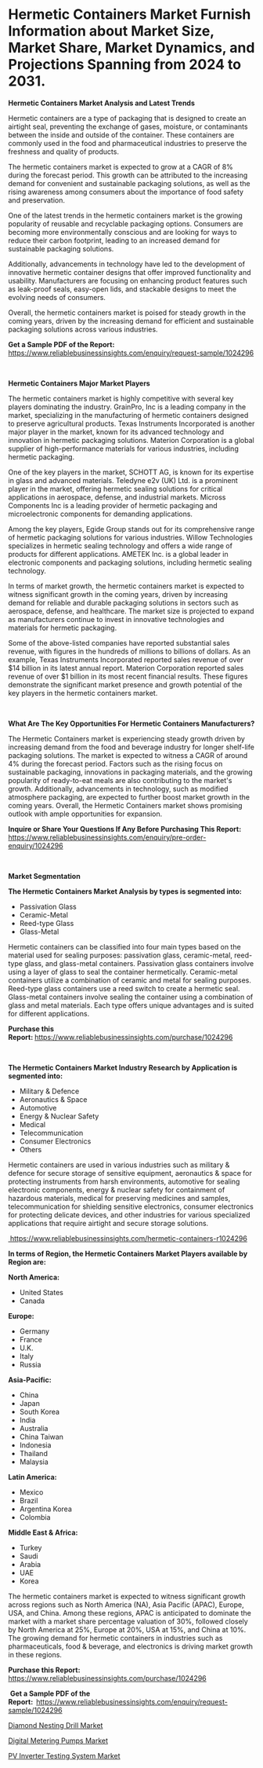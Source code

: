 <p><h1>Hermetic Containers Market Furnish Information about Market Size, Market Share, Market Dynamics, and Projections Spanning from 2024 to 2031.</h1></p><p><strong>Hermetic Containers Market Analysis and Latest Trends</strong></p>
<p><p>Hermetic containers are a type of packaging that is designed to create an airtight seal, preventing the exchange of gases, moisture, or contaminants between the inside and outside of the container. These containers are commonly used in the food and pharmaceutical industries to preserve the freshness and quality of products.</p><p>The hermetic containers market is expected to grow at a CAGR of 8% during the forecast period. This growth can be attributed to the increasing demand for convenient and sustainable packaging solutions, as well as the rising awareness among consumers about the importance of food safety and preservation.</p><p>One of the latest trends in the hermetic containers market is the growing popularity of reusable and recyclable packaging options. Consumers are becoming more environmentally conscious and are looking for ways to reduce their carbon footprint, leading to an increased demand for sustainable packaging solutions.</p><p>Additionally, advancements in technology have led to the development of innovative hermetic container designs that offer improved functionality and usability. Manufacturers are focusing on enhancing product features such as leak-proof seals, easy-open lids, and stackable designs to meet the evolving needs of consumers.</p><p>Overall, the hermetic containers market is poised for steady growth in the coming years, driven by the increasing demand for efficient and sustainable packaging solutions across various industries.</p></p>
<p><strong>Get a Sample PDF of the Report:&nbsp;</strong> <a href="https://www.reliablebusinessinsights.com/enquiry/request-sample/1024296">https://www.reliablebusinessinsights.com/enquiry/request-sample/1024296</a></p>
<p>&nbsp;</p>
<p><strong>Hermetic Containers Major Market Players</strong></p>
<p><p>The hermetic containers market is highly competitive with several key players dominating the industry. GrainPro, Inc is a leading company in the market, specializing in the manufacturing of hermetic containers designed to preserve agricultural products. Texas Instruments Incorporated is another major player in the market, known for its advanced technology and innovation in hermetic packaging solutions. Materion Corporation is a global supplier of high-performance materials for various industries, including hermetic packaging.</p><p>One of the key players in the market, SCHOTT AG, is known for its expertise in glass and advanced materials. Teledyne e2v (UK) Ltd. is a prominent player in the market, offering hermetic sealing solutions for critical applications in aerospace, defense, and industrial markets. Micross Components Inc is a leading provider of hermetic packaging and microelectronic components for demanding applications.</p><p>Among the key players, Egide Group stands out for its comprehensive range of hermetic packaging solutions for various industries. Willow Technologies specializes in hermetic sealing technology and offers a wide range of products for different applications. AMETEK Inc. is a global leader in electronic components and packaging solutions, including hermetic sealing technology.</p><p>In terms of market growth, the hermetic containers market is expected to witness significant growth in the coming years, driven by increasing demand for reliable and durable packaging solutions in sectors such as aerospace, defense, and healthcare. The market size is projected to expand as manufacturers continue to invest in innovative technologies and materials for hermetic packaging.</p><p>Some of the above-listed companies have reported substantial sales revenue, with figures in the hundreds of millions to billions of dollars. As an example, Texas Instruments Incorporated reported sales revenue of over $14 billion in its latest annual report. Materion Corporation reported sales revenue of over $1 billion in its most recent financial results. These figures demonstrate the significant market presence and growth potential of the key players in the hermetic containers market.</p></p>
<p>&nbsp;</p>
<p><strong>What Are The Key Opportunities For Hermetic Containers Manufacturers?</strong></p>
<p><p>The Hermetic Containers market is experiencing steady growth driven by increasing demand from the food and beverage industry for longer shelf-life packaging solutions. The market is expected to witness a CAGR of around 4% during the forecast period. Factors such as the rising focus on sustainable packaging, innovations in packaging materials, and the growing popularity of ready-to-eat meals are also contributing to the market's growth. Additionally, advancements in technology, such as modified atmosphere packaging, are expected to further boost market growth in the coming years. Overall, the Hermetic Containers market shows promising outlook with ample opportunities for expansion.</p></p>
<p><strong>Inquire or Share Your Questions If Any Before Purchasing This Report:</strong> <a href="https://www.reliablebusinessinsights.com/enquiry/pre-order-enquiry/1024296">https://www.reliablebusinessinsights.com/enquiry/pre-order-enquiry/1024296</a></p>
<p>&nbsp;</p>
<p><strong>Market Segmentation</strong></p>
<p><strong>The Hermetic Containers Market Analysis by types is segmented into:</strong></p>
<p><ul><li>Passivation Glass</li><li>Ceramic-Metal</li><li>Reed-type Glass</li><li>Glass-Metal</li></ul></p>
<p><p>Hermetic containers can be classified into four main types based on the material used for sealing purposes: passivation glass, ceramic-metal, reed-type glass, and glass-metal containers. Passivation glass containers involve using a layer of glass to seal the container hermetically. Ceramic-metal containers utilize a combination of ceramic and metal for sealing purposes. Reed-type glass containers use a reed switch to create a hermetic seal. Glass-metal containers involve sealing the container using a combination of glass and metal materials. Each type offers unique advantages and is suited for different applications.</p></p>
<p><strong>Purchase this Report:&nbsp;</strong><a href="https://www.reliablebusinessinsights.com/purchase/1024296">https://www.reliablebusinessinsights.com/purchase/1024296</a></p>
<p>&nbsp;</p>
<p><strong>The Hermetic Containers Market Industry Research by Application is segmented into:</strong></p>
<p><ul><li>Military & Defence</li><li>Aeronautics & Space</li><li>Automotive</li><li>Energy & Nuclear Safety</li><li>Medical</li><li>Telecommunication</li><li>Consumer Electronics</li><li>Others</li></ul></p>
<p><p>Hermetic containers are used in various industries such as military & defence for secure storage of sensitive equipment, aeronautics & space for protecting instruments from harsh environments, automotive for sealing electronic components, energy & nuclear safety for containment of hazardous materials, medical for preserving medicines and samples, telecommunication for shielding sensitive electronics, consumer electronics for protecting delicate devices, and other industries for various specialized applications that require airtight and secure storage solutions.</p></p>
<p><a href="https://www.reliablebusinessinsights.com/hermetic-containers-r1024296">&nbsp;https://www.reliablebusinessinsights.com/hermetic-containers-r1024296</a></p>
<p><strong>In terms of Region, the Hermetic Containers Market Players available by Region are:</strong></p>
<p>
    <p> <strong> North America: </strong>
        <ul>
            <li>United States</li>
            <li>Canada</li>
        </ul>
        </p> 
    <p> <strong> Europe: </strong>
        <ul>
            <li>Germany</li>
            <li>France</li>
            <li>U.K.</li>
            <li>Italy</li>
            <li>Russia</li>
        </ul>
        </p> 
    <p> <strong> Asia-Pacific: </strong>
        <ul>
            <li>China</li>
            <li>Japan</li>
            <li>South Korea</li>
            <li>India</li>
            <li>Australia</li>
            <li>China Taiwan</li>
            <li>Indonesia</li>
            <li>Thailand</li>
            <li>Malaysia</li>
        </ul>
        </p> 
    <p> <strong> Latin America: </strong>
        <ul>
            <li>Mexico</li>
            <li>Brazil</li>
            <li>Argentina Korea</li>
            <li>Colombia</li>
        </ul>
        </p> 
    <p> <strong> Middle East & Africa: </strong>
        <ul>
            <li>Turkey</li>
            <li>Saudi</li>
            <li>Arabia</li>
            <li>UAE</li>
            <li>Korea</li>
        </ul>
    </p>
    </p>
<p><p>The hermetic containers market is expected to witness significant growth across regions such as North America (NA), Asia Pacific (APAC), Europe, USA, and China. Among these regions, APAC is anticipated to dominate the market with a market share percentage valuation of 30%, followed closely by North America at 25%, Europe at 20%, USA at 15%, and China at 10%. The growing demand for hermetic containers in industries such as pharmaceuticals, food & beverage, and electronics is driving market growth in these regions.</p></p>
<p><strong>Purchase this Report: </strong><a href="https://www.reliablebusinessinsights.com/purchase/1024296">https://www.reliablebusinessinsights.com/purchase/1024296</a></p>
<p>&nbsp;<strong>Get a Sample PDF of the Report:&nbsp;&nbsp;</strong><a href="https://www.reliablebusinessinsights.com/enquiry/request-sample/1024296">https://www.reliablebusinessinsights.com/enquiry/request-sample/1024296</a></p>
<p><strong></strong></p>
<p><p><a href="https://github.com/CliffMedina6/Market-Research-Report-List-5/blob/main/diamond-nesting-drill-market.md">Diamond Nesting Drill Market</a></p><p><a href="https://github.com/provorikovar/Market-Research-Report-List-5/blob/main/digital-metering-pumps-market.md">Digital Metering Pumps Market</a></p><p><a href="https://github.com/suitykhatun12/Market-Research-Report-List-1/blob/main/pv-inverter-testing-system-market.md">PV Inverter Testing System Market</a></p></p>